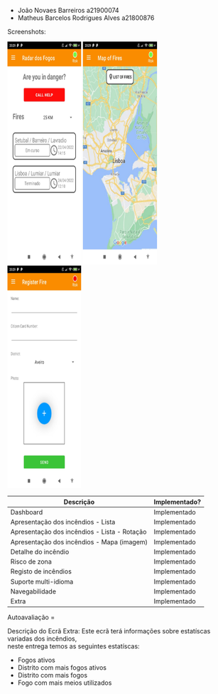 + João Novaes Barreiros a21900074
+ Matheus Barcelos Rodrigues Alves a21800876

Screenshots:

<img width="33%" height="500em" src="Screenshots/Dashboard.jpg"/>

<img width="33%" height="500em" src="Screenshots/Mapa.jpg"/>

<img width="33%" height="500em" src="Screenshots/Registro.jpg"/>

| Descrição | Implementado? |
| ------ | ----------- |
| Dashboard | Implementado |
| Apresentação dos incêndios - Lista | Implementado |
| Apresentação dos incêndios - Lista - Rotação | Implementado |
| Apresentação dos incêndios - Mapa (imagem) | Implementado |
| Detalhe do incêndio | Implementado |
| Risco de zona | Implementado |
| Registo de incêndios | Implementado |
| Suporte multi-idioma | Implementado |
| Navegabilidade | Implementado |
| Extra | Implementado |

Autoavaliação =

Descrição do Ecrã Extra:
Este ecrã terá informações sobre estatíscas variadas dos incêndios, \
neste entrega temos as seguintes estatíscas:

+ Fogos ativos
+ Distrito com mais fogos ativos
+ Distrito com mais fogos
+ Fogo com mais meios utilizados